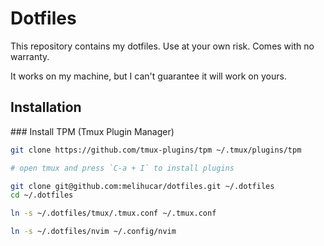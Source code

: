 # Dotfiles

This repository contains my dotfiles. Use at your own risk. Comes with no warranty. 

It works on my machine, but I can't guarantee it will work on yours.

## Installation

### Install TPM (Tmux Plugin Manager)

```bash
git clone https://github.com/tmux-plugins/tpm ~/.tmux/plugins/tpm

# open tmux and press `C-a + I` to install plugins
```


```bash
git clone git@github.com:melihucar/dotfiles.git ~/.dotfiles
cd ~/.dotfiles

ln -s ~/.dotfiles/tmux/.tmux.conf ~/.tmux.conf

ln -s ~/.dotfiles/nvim ~/.config/nvim
```
